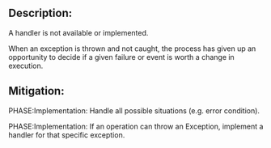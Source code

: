 ## Description:

A handler is not available or implemented.

When an exception is thrown and not caught, the process has given up an opportunity to decide if a given failure or event is worth a change in execution.

## Mitigation:


PHASE:Implementation:
Handle all possible situations (e.g. error condition).

PHASE:Implementation:
If an operation can throw an Exception, implement a handler for that specific exception.

